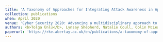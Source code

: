 ```yaml
---
title: 'A Taxonomy of Approaches for Integrating Attack Awareness in Applications'
collection: publications
when: April 2020
venue: 'Cyber Security 2020: Advancing a multidisciplinary approach to Cyber Security'
authors: <b>Tolga Ünlü</b>, Lynsay Shepherd, Natalie Coull, Colin McLean
paperurl: 'https://rke.abertay.ac.uk/en/publications/a-taxonomy-of-approaches-for-integrating-attack-awareness-in-appl'
---
```

